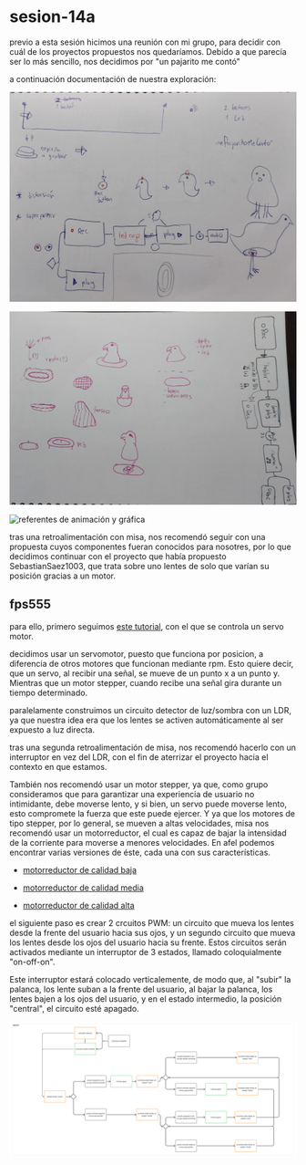 # sesion-14a

previo a esta sesión hicimos una reunión con mi grupo, para decidir con cuál de los proyectos propuestos nos quedaríamos. Debido a que parecía ser lo más sencillo, nos decidimos por "un pajarito me contó"

a continuación documentación de nuestra exploración:

![coquis y proceso](./archivos/tme-14a-croquis1.jpg)

![coquis y proceso 2](./archivos/tme-14a-croquis2.jpg)

![referentes de animación y gráfica](./archivos/tme-14a-figmaCacatua.png)

tras una retroalimentación con misa, nos recomendó seguir con una propuesta cuyos componentes fueran conocidos para nosotres, por lo que decidimos continuar con el proyecto que había propuesto SebastianSaez1003, que trata sobre uno lentes de solo que varían su posición gracias a un motor.

## fps555

para ello, primero seguimos [este tutorial](https://www.youtube.com/watch?v=J-QO7jQGfoE&t=2s), con el que se controla un servo motor.

decidimos usar un servomotor, puesto que funciona por posicion, a diferencia de otros motores que funcionan mediante rpm. Esto quiere decir, que un servo, al recibir una señal, se mueve de un punto x a un punto y. Mientras que un motor stepper, cuando recibe una señal gira durante un tiempo determinado.

paralelamente construimos un circuito detector de luz/sombra con un LDR, ya que nuestra idea era que los lentes se activen automáticamente al ser expuesto a luz directa.

tras una segunda retroalimentación de misa, nos recomendó hacerlo con un interruptor en vez del LDR, con el fin de aterrizar el proyecto hacia el contexto en que estamos.

También nos recomendó usar un motor stepper, ya que, como grupo consideramos que para garantizar una experiencia de usuario no intimidante, debe moverse lento, y si bien, un servo puede moverse lento, esto compromete la fuerza que este puede ejercer. Y ya que los motores de tipo stepper, por lo general, se mueven a altas velocidades, misa nos recomendó usar un motorreductor, el cual es capaz de bajar la intensidad de la corriente para moverse a menores velocidades. En afel podemos encontrar varias versiones de éste, cada una con sus características.

- [motorreductor de calidad baja](https://afel.cl/products/motorreductor-dc)

- [motorreductor de calidad media](https://afel.cl/products/motorreductor-n20-6v-30rpm)

- [motorreductor de calidad alta](https://afel.cl/products/motorreductor-dc-6v-3rpm-con-soporte-metalico)

el siguiente paso es crear 2 crcuitos PWM: un circuito que mueva los lentes desde la frente del usuario hacia sus ojos, y un segundo circuito que mueva los lentes desde los ojos del usuario hacia su frente. Estos circuitos serán activados mediante un interruptor de 3 estados, llamado coloquialmente "on-off-on". 

Este interruptor estará colocado verticalemente, de modo que, al "subir" la palanca, los lente suban a la frente del usuario, al bajar la palanca, los lentes bajen a los ojos del usuario, y en el estado intermedio, la posición "central", el circuito esté apagado.

![diagrama de flujo del pryecto "fps555"](./archivos/flujo-fps555.png)
